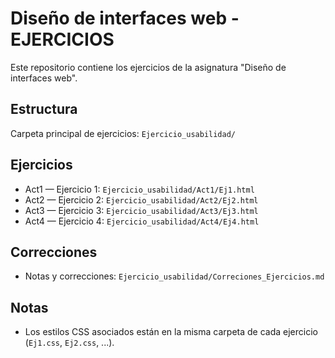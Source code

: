 # Diseño de interfaces web - EJERCICIOS

Este repositorio contiene los ejercicios de la asignatura "Diseño de interfaces web".

## Estructura
Carpeta principal de ejercicios: `Ejercicio_usabilidad/`

## Ejercicios
- Act1 — Ejercicio 1: `Ejercicio_usabilidad/Act1/Ej1.html`
- Act2 — Ejercicio 2: `Ejercicio_usabilidad/Act2/Ej2.html`
- Act3 — Ejercicio 3: `Ejercicio_usabilidad/Act3/Ej3.html`
- Act4 — Ejercicio 4: `Ejercicio_usabilidad/Act4/Ej4.html`

## Correcciones
- Notas y correcciones: `Ejercicio_usabilidad/Correciones_Ejercicios.md`

## Notas
- Los estilos CSS asociados están en la misma carpeta de cada ejercicio (`Ej1.css`, `Ej2.css`, ...).
